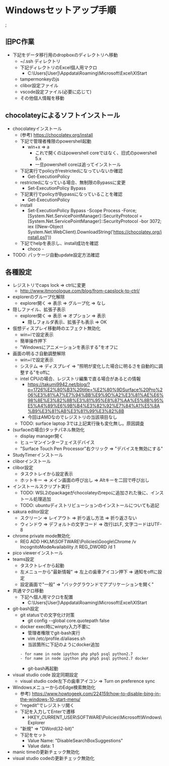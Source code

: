 # Windowsセットアップ手順
;
## 旧PC作業

* 下記をデータ移行用のdropboxのディレクトリへ移動
  * ~/.ssh ディレクトリ
  * 下記ディレクトリのExcel個人用マクロ
    * C:\Users\[User]\Appdata\Roaming\Microsoft\Excel\XlStart
  * tampermonkeyのjs
  * clibor設定ファイル
  * vscode設定ファイル(必要に応じて)
  * その他個人情報を移動

## chocolateyによるソフトインストール

* chocolateyインストール
  * (参考) https://chocolatey.org/install
  * 下記で管理者権限のpowershell起動
    * win+x => a
      * これで開くのはpowershell coreではなく、旧式のpowershell 5.x
      * 一旦powershell coreは追ってインストール
  * 下記実行でpolicyがrestrictedになっていないか確認
    * Get-ExecutionPolicy
  * restrictedになっている場合、無制限のBypassに変更
    * Set-ExecutionPolicy Bypass
  * 下記実行でpolicyがBypassになっていることを確認
    * Get-ExecutionPolicy
  * install
    * Set-ExecutionPolicy Bypass -Scope Process -Force; [System.Net.ServicePointManager]::SecurityProtocol = [System.Net.ServicePointManager]::SecurityProtocol -bor 3072; iex ((New-Object System.Net.WebClient).DownloadString('https://chocolatey.org/install.ps1'))
  * 下記でhelpを表示し、install成功を確認
    * choco -
* TODO: パッケージ自動update設定方法確認

## 各種設定

* レジストリでcaps lock => ctrlに変更
  * http://www.itmonologue.com/blog/from-capslock-to-ctrl/
* explorerのグループ化解除
  * explorer開く => 表示 => グループ化 => なし
* 隠しファイル、拡張子表示
  * explorer開く => 表示 => オプション => 表示
    * 隠しフォルダ表示、拡張子も表示 => OK
* 仮想ディスプレイ移動時のエフェクト無効化
  * win+iで設定表示
  * 簡単操作押下
  * "Windowsにアニメーションを表示する"をオフに
* 画面の明るさ自動調整解除
  * win+iで設定表示
  * システム => ディスプレイ => "照明が変化した場合に明るさを自動的に調整する"をoffに
  * intel CPUの場合、レジストリ編集で直る場合があるとの情報
    * https://takumi9942.net/blog/?p=1726%E2%80%B3%20title=%E2%80%9DSurface%20Pro%206%E3%81%A7%E7%94%BB%E9%9D%A2%E3%81%AE%E6%98%8E%E3%82%8B%E3%81%95%E8%87%AA%E5%8B%95%E5%A4%89%E6%9B%B4%E3%82%92%E7%84%A1%E5%8A%B9%E3%81%AB%E3%81%99%E3%82%8B
    * 今回はAMDなのでレジストリの当該項目なし
  * TODO: surface laptop 3では上記実行後も変化無し。原因調査
* (surfaceの場合)タッチパネル無効化
  * display manager開く
  * ヒューマンインターフェイスデバイス
  * "Surface Touch Pen Processor"右クリック => "デバイスを無効にする"
* StudyTimerインストール
* cliborインストール
* clibor設定
  * タスクトレイから設定表示
  * ホットキー => メイン画面の呼び出し => Altキーを二回で呼び出し
* インストールスクリプト実行
  * TODO: WSL2のpackageがchocolateyのrepoに追加された後に、インストール処理追加
  * TODO: ubuntuディストリビューションのインストールについても追記
* sakura editor設定
  * スクリーン => レイアウト => 折り返し方法 => 折り返さない
  * ウィンドウ => デフォルトの文字コード => 改行はLF, 文字コードはUTF-8
* chrome private mode無効化
  * REG ADD HKLM\SOFTWARE\Policies\Google\Chrome /v IncognitoModeAvailability /t REG_DWORD /d 1
* pico viewerインストール
* teams設定
  * タスクトレイから起動
  * 左メニューから"最新情報" => 左上の歯車アイコン押下 => 通知をoffに設定
  * 設定画面で"一般" => "バックグラウンドでアプリケーションを開く"
* 共通マクロ移動
  * 下記へ個人用マクロを配置
    * C:\Users\[User]\Appdata\Roaming\Microsoft\Excel\XlStart
* git-bash設定
  * git statusでの文字化け対策
    * git config --global core.quotepath false
  * docker exec時にwinpty入力不要に
    * 管理者権限でgit-bash実行
    * vim /etc/profile.d/aliases.sh
    * 当該箇所に下記のようにdocker追加
    ```
    - for name in node ipython php php5 psql python2.7
    - for name in node ipython php php5 psql python2.7 docker
    ```
    * git-bash再起動
* visual studio code 設定同期設定
  * visual studio code左下の歯車アイコン => Turn on preference sync
* WindowsメニューからのEdge検索無効化
  * 参考) https://www.howtogeek.com/224159/how-to-disable-bing-in-the-windows-10-start-menu/
  * "regedit"でレジストリ開く
  * 下記を入力してEnterで遷移
    * HKEY_CURRENT_USER\SOFTWARE\Policies\Microsoft\Windows\Explorer
  * "新規" => "DWord(32-bit)"
  * 下記をセット
    * Value Name: "DisableSearchBoxSuggestions"
    * Value data: 1
* manic timeの更新チェック無効化
* visual studio codeの更新チェック無効化